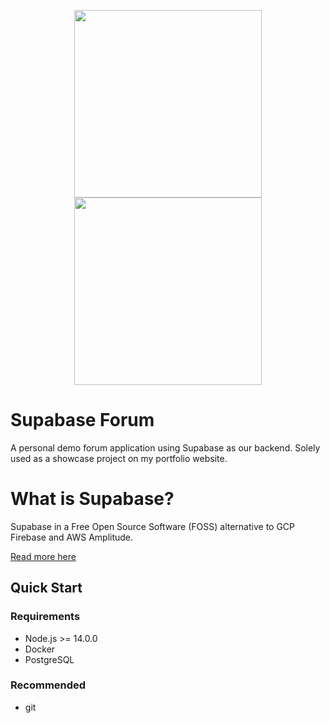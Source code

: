 <p align="center">
<img width="300" src="https://user-images.githubusercontent.com/9976294/205456753-ce61c188-d58f-413c-9aee-ce7de23b71d5.svg#gh-light-mode-only">
<img width="300" src="https://user-images.githubusercontent.com/9976294/205456801-9b38c496-f8f8-4fd9-92bf-4dcc12302806.svg#gh-dark-mode-only">
</p>

# Supabase Forum

A personal demo forum application using Supabase as our backend. Solely used  as a showcase project on my portfolio website.

# What is Supabase?

Supabase in a Free Open Source Software (FOSS) alternative to GCP Firebase and AWS Amplitude.

[Read more here](https://supabase.com/)

## Quick Start

### Requirements
* Node.js >= 14.0.0 
* Docker 
* PostgreSQL

### Recommended
* git

